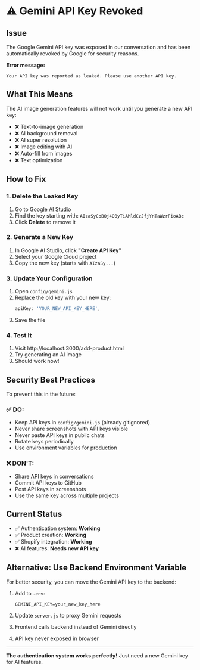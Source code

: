 # ⚠️ Gemini API Key Revoked

## Issue

The Google Gemini API key was exposed in our conversation and has been automatically revoked by Google for security reasons.

**Error message:**
```
Your API key was reported as leaked. Please use another API key.
```

## What This Means

The AI image generation features will not work until you generate a new API key:
- ❌ Text-to-image generation
- ❌ AI background removal
- ❌ AI super resolution
- ❌ Image editing with AI
- ❌ Auto-fill from images
- ❌ Text optimization

## How to Fix

### 1. Delete the Leaked Key

1. Go to [Google AI Studio](https://aistudio.google.com/apikey)
2. Find the key starting with: `AIzaSyCoBOj4Q0yTiAMldCzJfjYnTaWzrFioABc`
3. Click **Delete** to remove it

### 2. Generate a New Key

1. In Google AI Studio, click **"Create API Key"**
2. Select your Google Cloud project
3. Copy the new key (starts with `AIzaSy...`)

### 3. Update Your Configuration

1. Open `config/gemini.js`
2. Replace the old key with your new key:
   ```javascript
   apiKey: 'YOUR_NEW_API_KEY_HERE',
   ```
3. Save the file

### 4. Test It

1. Visit http://localhost:3000/add-product.html
2. Try generating an AI image
3. Should work now!

## Security Best Practices

To prevent this in the future:

### ✅ DO:
- Keep API keys in `config/gemini.js` (already gitignored)
- Never share screenshots with API keys visible
- Never paste API keys in public chats
- Rotate keys periodically
- Use environment variables for production

### ❌ DON'T:
- Share API keys in conversations
- Commit API keys to GitHub
- Post API keys in screenshots
- Use the same key across multiple projects

## Current Status

- ✅ Authentication system: **Working**
- ✅ Product creation: **Working**
- ✅ Shopify integration: **Working**
- ❌ AI features: **Needs new API key**

## Alternative: Use Backend Environment Variable

For better security, you can move the Gemini API key to the backend:

1. Add to `.env`:
   ```
   GEMINI_API_KEY=your_new_key_here
   ```

2. Update `server.js` to proxy Gemini requests
3. Frontend calls backend instead of Gemini directly
4. API key never exposed in browser

---

**The authentication system works perfectly!** Just need a new Gemini key for AI features.
